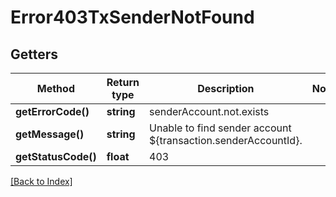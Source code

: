 # Error403TxSenderNotFound

## Getters

Method | Return type | Description | Notes
------------ | ------------- | ------------- | -------------
**getErrorCode()** | **string** | senderAccount.not.exists |
**getMessage()** | **string** | Unable to find sender account ${transaction.senderAccountId}. |
**getStatusCode()** | **float** | 403 |

[[Back to Index]](../index.md)
